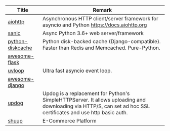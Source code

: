 | Title                             | Remark |
| --------- | ------ |
|[aiohttp](https://github.com/aio-libs/aiohttp)|Asynchronous HTTP client/server framework for asyncio and Python https://docs.aiohttp.org|
|[sanic](https://github.com/huge-success/sanic)|Async Python 3.6+ web server/framework | Build fast. Run fast. https://sanicframework.org/|
|[python-diskcache](https://github.com/grantjenks/python-diskcache)|Python disk-backed cache (Django-compatible). Faster than Redis and Memcached. Pure-Python.|
|[awesome-flask](https://github.com/humiaozuzu/awesome-flask)|
|[uvloop](https://github.com/MagicStack/uvloop)|Ultra fast asyncio event loop.|
|[awesome-django](https://github.com/wsvincent/awesome-django)|
|[updog](https://github.com/sc0tfree/updog)|Updog is a replacement for Python's SimpleHTTPServer. It allows uploading and downloading via HTTP/S, can set ad hoc SSL certificates and use http basic auth.|
|[shuup](https://github.com/shuup/shuup)|E-Commerce Platform|
